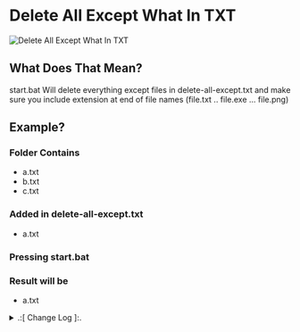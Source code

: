 # Delete All Except What In TXT

![Delete All Except What In TXT](https://github.com/oqyh/Useful-Batch-Files/assets/48490385/cf7d9cc4-f97f-4978-8804-642371985830)

## What Does That Mean?
start.bat Will delete everything except files in delete-all-except.txt
and make sure you include extension at end of file names (file.txt .. file.exe ... file.png)


## Example?


### Folder Contains
 - a.txt
 - b.txt
 - c.txt

### Added in delete-all-except.txt
 - a.txt

### Pressing start.bat

### Result will be 
 - a.txt


<details> 
  <summary>.:[ Change Log ]:.</summary>
  
* (1.0.0)
  * Initial Release 
    
</details>
